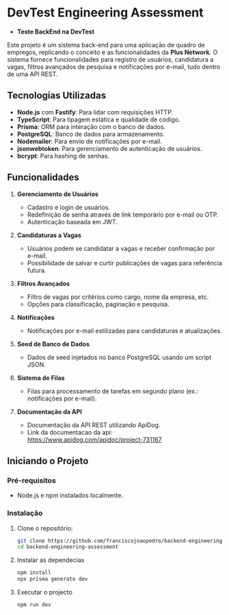 # DevTest Engineering Assessment
- **Teste BackEnd na DevTest**

Este projeto é um sistema back-end para uma aplicação de quadro de empregos, replicando o conceito e as funcionalidades da **Plus Network**. O sistema fornece funcionalidades para registro de usuários, candidatura a vagas, filtros avançados de pesquisa e notificações por e-mail, tudo dentro de uma API REST.

## Tecnologias Utilizadas

- **Node.js** com **Fastify**: Para lidar com requisições HTTP.
- **TypeScript**: Para tipagem estática e qualidade de código.
- **Prisma**: ORM para interação com o banco de dados.
- **PostgreSQL**: Banco de dados para armazenamento.
- **Nodemailer**: Para envio de notificações por e-mail.
- **jsonwebtoken**: Para gerenciamento de autenticação de usuários.
- **bcrypt**: Para hashing de senhas.

## Funcionalidades

1. **Gerenciamento de Usuários**
   - Cadastro e login de usuários.
   - Redefinição de senha através de link temporário por e-mail ou OTP.
   - Autenticação baseada em JWT.

2. **Candidaturas a Vagas**
   - Usuários podem se candidatar a vagas e receber confirmação por e-mail.
   - Possibilidade de salvar e curtir publicações de vagas para referência futura.

3. **Filtros Avançados**
   - Filtro de vagas por critérios como cargo, nome da empresa, etc.
   - Opções para classificação, paginação e pesquisa.

4. **Notificações**
   - Notificações por e-mail estilizadas para candidaturas e atualizações.

5. **Seed de Banco de Dados**
   - Dados de seed injetados no banco PostgreSQL usando um script JSON.

6. **Sistema de Filas**
   - Filas para processamento de tarefas em segundo plano (ex.: notificações por e-mail).

7. **Documentação da API**
   - Documentação da API REST utilizando ApiDog.
   - Link da documentacao da api: https://www.apidog.com/apidoc/project-731167

## Iniciando o Projeto

### Pré-requisitos

- Node.js e npm instalados localmente.

### Instalação

1. Clone o repositório:

   ```bash
   git clone https://github.com/franciscojoaopedro/backend-engineering-assessment.git
   cd backend-engineering-assessment
   ```
2. Instalar as dependecias
   ``` bash
   npm install
   npx prisma generate dev
   ```
3. Executar o projecto
   ```bash
   npm run dev
   ```
